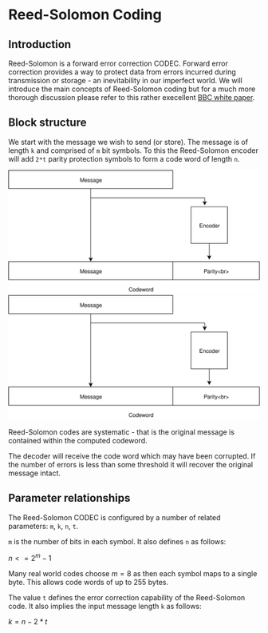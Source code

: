 # Reed-Solomon Coding

## Introduction

Reed-Solomon is a forward error correction CODEC.  Forward error correction 
provides a way to protect data from errors incurred during transmission or 
storage - an inevitability in our imperfect world.  We will introduce the 
main concepts of Reed-Solomon coding but for a much more thorough discussion 
please refer to this rather execellent 
[BBC white paper](https://downloads.bbc.co.uk/rd/pubs/whp/whp-pdf-files/WHP031.pdf).

## Block structure

We start with the message we wish to send (or store).  The message is of 
length `k` and comprised of `m` bit symbols.  To this the Reed-Solomon encoder 
will add `2*t` parity protection symbols to form a code word of length `n`.

![Alt text](./encoder.svg) 
<img src="./encoder.svg">

Reed-Solomon codes are systematic - that is the original message is contained 
within the computed codeword.

The decoder will receive the code word which may have been corrupted.  If the 
number of errors is less than some threshold it will recover the original 
message intact.

## Parameter relationships

The Reed-Solomon CODEC is configured by a number of related parameters: `m`, `k`, `n`, `t`.
 
`m` is the number of bits in each symbol.  It also defines `n` as follows:

$n <= 2^m - 1$

Many real world codes choose $m=8$ as then each symbol maps to a single byte.  This allows 
code words of up to 255 bytes.

The value `t` defines the error correction capability of the Reed-Solomon code.  It also
implies the input message length `k` as follows:

$k = n - 2*t$
